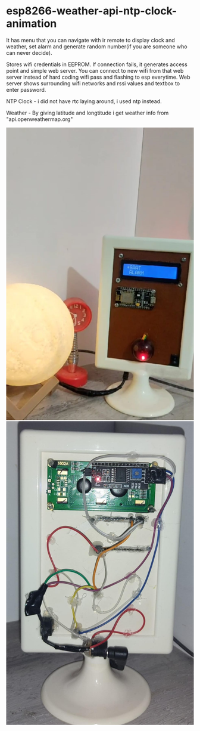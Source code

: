 # esp8266-weather-api-ntp-clock-animation

It has menu that you can navigate with ir remote to display clock and weather, set alarm and generate random number(if you are someone who can never decide).

Stores wifi credentials in EEPROM. 
If connection fails, it generates access point and simple web server. You can connect to new wifi from that web server instead of hard coding wifi pass and flashing to esp everytime.
Web server shows surrounding wifi networks and rssi values and textbox to enter password.

NTP Clock - i did not have rtc laying around, i used ntp instead.

Weather - By giving latitude and longtitude i get weather info from "api.openweathermap.org"

<img src="front.jpeg" alt="front pic" title="front">

<img src="back.jpeg" alt="back pic" title="back">
